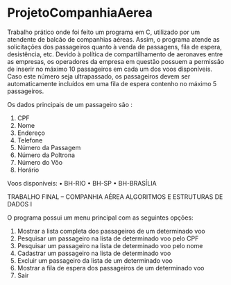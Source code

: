 # ProjetoCompanhiaAerea

Trabalho prático onde foi feito um programa em C, utilizado por um atendente
de balcão de companhias aéreas. Assim, o programa atende as solicitações dos passageiros
quanto à venda de passagens, fila de espera, desistência, etc. Devido à política de compartilhamento
de aeronaves entre as empresas, os operadores da empresa em questão possuem a permissão de
inserir no máximo 10 passageiros em cada um dos voos disponíveis. Caso este número seja
ultrapassado, os passageiros devem ser automaticamente incluídos em uma fila de espera contenho
no máximo 5 passageiros.

Os dados principais de um passageiro são :
1. CPF
2. Nome
3. Endereço
4. Telefone
5. Número da Passagem
6. Número da Poltrona
7. Número do Vôo
8. Horário
   
Voos disponíveis:
• BH-RIO
• BH-SP
• BH-BRASÍLIA

TRABALHO FINAL – COMPANHIA AÉREA
ALGORITMOS E ESTRUTURAS DE DADOS I

O programa possui um menu principal com as seguintes opções:
1. Mostrar a lista completa dos passageiros de um determinado voo
2. Pesquisar um passageiro na lista de determinado voo pelo CPF
3. Pesquisar um passageiro na lista de determinado voo pelo nome
4. Cadastrar um passageiro na lista de determinado voo
5. Excluir um passageiro da lista de um determinado voo
6. Mostrar a fila de espera dos passageiros de um determinado voo
7. Sair
